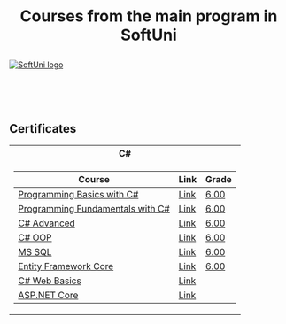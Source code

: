 # <p align="center"> Courses from the main program in SoftUni <p>

<a href="https://softuni.bg/trainings/courses" rel="Courses"> ![SoftUni logo][logo] </a>

[logo]: http://innovationstarterbox.bg/wp-content/uploads/2016/05/Softuni_logo_trasparent.png "Logo Title Text 2"

<br/>
<br/>
<br/>

<h2> Certificates </h2>

<table>

<tr>
  <th> C# </th>
</tr>

<tr>
  <td>

| **Course**                                                            | **Link**                                                   | **Grade**
| --------------------------------------------------------------------- | ---------------------------------------------------------- | --------------  |
| <a href="https://softuni.bg/trainings/3062/programming-basics-with-c-sharp-september-2020" > Programming Basics with C# </a>         | <a href="https://softuni.bg/certificates/details/88931/9bfbd8e0"> Link</a> | <a href="https://softuni.bg/certificates/details/88931/9bfbd8e0"> 6.00 </a> |
| <a href="https://softuni.bg/trainings/3213/csharp-fundamentals-january-2021/internal"> Programming Fundamentals with C# </a> | <a href="https://softuni.bg/certificates/details/103703/84bfcf20"> Link</a> | <a href="https://softuni.bg/certificates/details/103703/84bfcf20"> 6.00 </a> |
| <a href="https://softuni.bg/trainings/3343/csharp-advanced-may-2021/internal" > C# Advanced </a>   | <a href="https://softuni.bg/certificates/details/108648/b733532f"> Link</a> | <a href="https://softuni.bg/certificates/details/108648/b733532f"> 6.00 </a> |
| <a href="https://softuni.bg/trainings/3344/csharp-oop-june-2021/internal" > C# OOP </a>         | <a href="https://softuni.bg/certificates/details/113013/b0636067"> Link</a> | <a href="https://softuni.bg/certificates/details/113013/b0636067"> 6.00 </a> |
| <a href="https://softuni.bg/trainings/3531/ms-sql-september-2021/internal" > MS SQL </a>         | <a href="https://softuni.bg/certificates/details/114134/470506e9"> Link</a> | <a href="https://softuni.bg/certificates/details/114134/470506e9"> 6.00 </a> |
| <a href="https://softuni.bg/trainings/3492/entity-framework-core-october-2021" > Entity Framework Core </a>         | <a href="https://softuni.bg/certificates/details/119139/9f8182b1"> Link</a> | <a href="https://softuni.bg/certificates/details/119139/9f8182b1"> 6.00 </a> |
| <a href="https://softuni.bg/trainings/3353/csharp-web-basics-basics-may-2021/internal" > C# Web Basics </a>         | <a href="https://softuni.bg/trainings/3353/csharp-web-basics-basics-may-2021/internal"> Link</a> |
| <a href="https://softuni.bg/trainings/3354/asp-dot-net-core-june-2021/internal" > ASP.NET Core </a>         | <a href="https://softuni.bg/trainings/3354/asp-dot-net-core-june-2021/internal"> Link</a> |
</tr>
